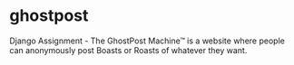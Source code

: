 # ghostpost
Django Assignment - The GhostPost Machine™ is a website where people can anonymously post Boasts or Roasts of whatever they want.
